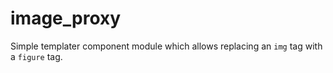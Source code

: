 # image_proxy
Simple templater component module which allows replacing an ``img`` tag with a ``figure`` tag.
